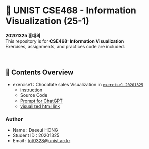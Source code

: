 # 📘 UNIST CSE468 - Information Visualization (25-1)

**20201325 홍대의**  
This repository is for **CSE468: Information Visualization**<br/>
Exercises, assignments, and practices code are included.

 <br/>

## 📂 Contents Overview
- exercise1 : Chocolate sales Visualization in [`exercise1_20201325`](https://github.com/HongDay/unist_cse468/tree/main/exercise1_20201325)
    - [instruction](https://docs.google.com/document/d/12IynQxBxLK7qcemVdaV9DPIl2DpgacJ4tEqZrQE3wJg/edit?tab=t.0)
    - Source Code
    - [Prompt for ChatGPT](https://github.com/HongDay/unist_cse468/blob/main/exercise1_20201325/chatGPT_prompt.txt)
    - [visualized html link](https://hongday.github.io/unist_cse468/exercise1_20201325/)

### Author
- Name : Daeeui HONG
- Student ID : 20201325
- Email : [tot0328@unist.ac.kr](mailto:tot0328@unist.ac.kr)